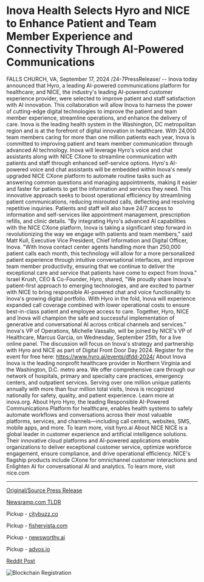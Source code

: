 # Inova Health Selects Hyro and NICE to Enhance Patient and Team Member Experience and Connectivity Through AI-Powered Communications

FALLS CHURCH, VA, September 17, 2024 /24-7PressRelease/ -- Inova today announced that Hyro, a leading AI-powered communications platform for healthcare; and NICE, the industry's leading AI-powered customer experience provider, were selected to improve patient and staff satisfaction with AI innovation. This collaboration will allow Inova to harness the power of cutting-edge digital technologies to improve the patient and team member experience, streamline operations, and enhance the delivery of care.   Inova is the leading health system in the Washington, DC metropolitan region and is at the forefront of digital innovation in healthcare. With 24,000 team members caring for more than one million patients each year, Inova is committed to improving patient and team member communication through advanced AI technology. Inova will leverage Hyro's voice and chat assistants along with NICE CXone to streamline communication with patients and staff through enhanced self-service options.   Hyro's AI-powered voice and chat assistants will be embedded within Inova's newly upgraded NICE CXone platform to automate routine tasks such as answering common questions and managing appointments, making it easier and faster for patients to get the information and services they need. This innovative approach seeks to boost operational efficiency by streamlining patient communications, reducing misrouted calls, deflecting and resolving repetitive inquiries. Patients and staff will also have 24/7 access to information and self-services like appointment management, prescription refills, and clinic details.  "By integrating Hyro's advanced AI capabilities with the NICE CXone platform, Inova is taking a significant step forward in revolutionizing the way we engage with patients and team members," said Matt Kull, Executive Vice President, Chief Information and Digital Officer, Inova. "With Inova contact center agents handling more than 250,000 patient calls each month, this technology will allow for a more personalized patient experience through intuitive conversational interfaces, and improve team member productivity, ensuring that we continue to deliver the exceptional care and service that patients have come to expect from Inova."  Israel Krush, CEO & Co-Founder, Hyro, shared, "We proudly share Inova's patient-first approach to emerging technologies, and are excited to partner with NICE to bring responsible AI-powered chat and voice functionality to Inova's growing digital portfolio. With Hyro in the fold, Inova will experience expanded call coverage combined with lower operational costs to ensure best-in-class patient and employee access to care. Together, Hyro, NICE and Inova will champion the safe and successful implementation of generative and conversational AI across critical channels and services."  Inova's VP of Operations, Michelle Vassallo, will be joined by NICE's VP of Healthcare, Marcus Garcia, on Wednesday, September 25th, for a live online panel. The discussion will focus on Inova's strategy and partnership with Hyro and NICE as part of Digital Front Door Day 2024. Register for the event for free here: https://www.hyro.ai/events/dfdd-2024/  About Inova Inova is the leading nonprofit healthcare provider in Northern Virginia and the Washington, D.C. metro area. We offer comprehensive care through our network of hospitals, primary and specialty care practices, emergency centers, and outpatient services. Serving over one million unique patients annually with more than four million total visits, Inova is recognized nationally for safety, quality, and patient experience. Learn more at inova.org.  About Hyro Hyro, the leading Responsible AI-Powered Communications Platform for healthcare, enables health systems to safely automate workflows and conversations across their most valuable platforms, services, and channels—including call centers, websites, SMS, mobile apps, and more. To learn more, visit hyro.ai  About NICE NICE is a global leader in customer experience and artificial intelligence solutions. Their innovative cloud platforms and AI-powered applications enable organizations to deliver exceptional customer service, optimize workforce engagement, ensure compliance, and drive operational efficiency. NICE's flagship products include CXone for omnichannel customer interactions and Enlighten AI for conversational AI and analytics. To learn more, visit nice.com 

---

[Original/Source Press Release](https://www.24-7pressrelease.com/press-release/514341/inova-health-selects-hyro-and-nice-to-enhance-patient-and-team-member-experience-and-connectivity-through-ai-powered-communications)
                    

[Newsramp.com TLDR](https://newsramp.com/curated-news/inova-partners-with-hyro-and-nice-to-improve-patient-and-staff-satisfaction-with-ai-innovation/0e1c47c84d5d33fa923fd9e472fce7cc) 


Pickup - [citybuzz.co](https://citybuzz.co/2024/09/17/inova-health-partners-with-hyro-and-nice-to-implement-ai-powered-communication-solutions)

Pickup - [fishervista.com](https://fishervista.com/en/inova-health-system-partners-with-ai-firms-to-transform-patient-and-staff-communication/20246874)

Pickup - [newsworthy.ai](https://newsworthy.ai/curated/inova-health-system-partners-with-hyro-and-nice-to-implement-ai-powered-communication-solutions/20246874)

Pickup - [advos.io](https://advos.io/en/inova-health-partners-with-hyro-and-nice-to-implement-ai-powered-communication-solutions/20246874)
 



[Reddit Post](https://www.reddit.com/r/newsramp/comments/1fisuts/inova_partners_with_hyro_and_nice_to_improve/) 



![Blockchain Registration](https://cdn.newsramp.app/24-7PressRelease/qrcode/249/17/lusheaPh.webp)